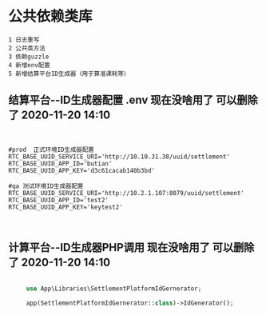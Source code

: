 # 公共依赖类库
    1 日志重写
    2 公共类方法
    3 依赖guzzle
    4 新增env配置
    5 新增结算平台ID生成器（用于算准课耗等）
    
## 结算平台--ID生成器配置 .env 现在没啥用了 可以删除了 2020-11-20 14:10

```


#prod  正式环境ID生成器配置
RTC_BASE_UUID_SERVICE_URI='http://10.10.31.38/uuid/settlement'
RTC_BASE_UUID_APP_ID='butian'
RTC_BASE_UUID_APP_KEY='d3c61cacab140b3bd'

#qa 测试环境ID生成器配置
RTC_BASE_UUID_SERVICE_URI='http://10.2.1.107:8079/uuid/settlement'
RTC_BASE_UUID_APP_ID='test2'
RTC_BASE_UUID_APP_KEY='keytest2'
    
    
```

## 计算平台--ID生成器PHP调用 现在没啥用了 可以删除了 2020-11-20  14:10
```php

     use App\Libraries\SettlementPlatformIdGernerator;
     
     app(SettlementPlatformIdGernerator::class)->IdGenerator();
     
     
```